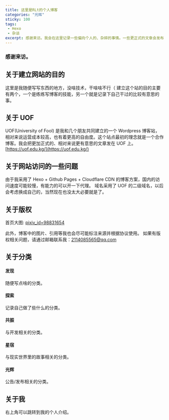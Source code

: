 ```yaml
---
title: 这里是RLt的个人博客
categories: "光辉"
sticky: 100
tags:
 - Hexo
 - 杂谈
excerpt: 感谢来访。我会在这里记录一些偏向个人的、杂碎的事情。一些更正式的文章会发布在 UOF 上，你可以在右上角找到跳转链接。点击了解更多。
---
```

### 感谢来访。
## 关于建立网站的目的
这里是我随便写写东西的地方，没啥技术，干啥啥不行（
建立这个站的目的主要有两个，一个是练练写博客的技能，另一个就是记录下自己干过的比较有意思的事。

## 关于 UOF
UOF(University of Fool) 是我和几个朋友共同建立的一个 Wordpress 博客站，相对来说运营成本较高，也有着更高的自由度。这个站点最初的理念就是一个合作博客。我会把更加正式的、相对来说更有意思的文章发在 UOF 上。
[https://uof.edu.kg/](https://uof.edu.kg/)

## 关于网站访问的一些问题
由于我采用了 Hexo + Github Pages + Cloudflare CDN 的博客方案，国内的访问速度可能较慢，有能力的可以开一下代理。
域名采用了 UOF 的二级域名，以后会考虑换成自己的，当然现在也没太大必要就是了。

## 关于版权
首页大图: [pixiv_id=98831654](https://www.pixiv.net/artworks/98831654)

此外，博客中的图片、引用等我也会尽可能标注来源并根据协议使用。
如果有版权相关问题，请通过邮箱联系我：<span class="label label-info">2114085565@qq.com</span>

## 关于分类
#### 发现
 随便写点啥的分类。
#### 探索
 记录自己做了些什么的分类。
#### 共振
 与开发相关的分类。
#### 星宿
 与现实世界里的故事相关的分类。
#### 光辉
 公告/发布相关的分类。

## 关于我
右上角可以跳转到我的个人介绍。